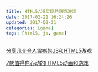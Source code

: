 ```yaml
---
title: HTML5/JS实现的网页游戏
date: 2017-02-21 16:24:26
updated: 2017-02-21
categories: [game]
tags: [html5, js, game]
---
```


[分享几个令人震撼的JS和HTML5游戏](http://www.oschina.net/news/30457/js-html5-games)

[7款值得你心动的HTML5动画和游戏](http://www.html5tricks.com/7-mindful-html5-game-animation.html)